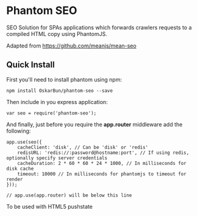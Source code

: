 # Phantom SEO
SEO Solution for SPAs applications which forwards crawlers requests to a compiled HTML copy using PhantomJS.

Adapted from https://github.com/meanjs/mean-seo

## Quick Install
First you'll need to install phantom using npm:

	npm install OskarBun/phantom-seo --save

Then include in you express application:

	var seo = require('phantom-seo');

And finally, just before you require the **app.router** middleware add the following:

	app.use(seo({
		cacheClient: 'disk', // Can be 'disk' or 'redis'
    	redisURL: 'redis://:password@hostname:port', // If using redis, optionally specify server credentials
		cacheDuration: 2 * 60 * 60 * 24 * 1000, // In milliseconds for disk cache
		timeout: 10000 // In milliseconds for phantomjs to timeout for render
	}));

	// app.use(app.router) will be below this line

To be used with HTML5 pushstate

